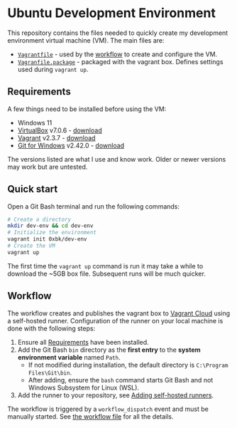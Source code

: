 # Ubuntu Development Environment

This repository contains the files needed to quickly create my development environment virtual machine (VM). The main files are:

* [`Vagrantfile`](./Vagrantfile) - used by the [workflow](#workflow) to create and configure the VM.
* [`Vagranfile.package`](./Vagrantfile.package) - packaged with the vagrant box. Defines settings used during `vagrant up`.

## Requirements

A few things need to be installed before using the VM:

* Windows 11
* [VirtualBox](https://www.virtualbox.org) v7.0.6 - [download](https://download.virtualbox.org/virtualbox/7.0.6/VirtualBox-7.0.6-155176-Win.exe)
* [Vagrant](https://developer.hashicorp.com/vagrant) v2.3.7 - [download](https://releases.hashicorp.com/vagrant/2.3.7/vagrant_2.3.7_windows_amd64.msi)
* [Git for Windows](https://git-scm.com) v2.42.0 - [download](https://github.com/git-for-windows/git/releases/download/v2.42.0.windows.2/Git-2.42.0.2-64-bit.exe)

The versions listed are what I use and know work. Older or newer versions may work but are untested.

## Quick start

Open a Git Bash terminal and run the following commands:

```bash
# Create a directory
mkdir dev-env && cd dev-env
# Initialize the environment
vagrant init 0xbk/dev-env
# Create the VM
vagrant up
```

The first time the `vagrant up` command is run it may take a while to download the ~5GB box file. Subsequent runs will be much quicker.

## Workflow

The workflow creates and publishes the vagrant box to [Vagrant Cloud](https://app.vagrantup.com/0xbk/boxes/dev-env) using a self-hosted runner. Configuration of the runner on your local machine is done with the following steps:

1. Ensure all [Requirements](#requirements) have been installed.
1. Add the Git Bash `bin` directory as the __first entry__ to the __system environment variable__ named  `Path`.
    * If not modified during installation, the default directory is `C:\Program Files\Git\bin`.
    * After adding, ensure the `bash` command starts Git Bash and not Windows Subsystem for Linux (WSL).
1. Add the runner to your repository, see [Adding self-hosted runners](https://docs.github.com/en/actions/hosting-your-own-runners/managing-self-hosted-runners/adding-self-hosted-runners#adding-a-self-hosted-runner-to-a-repository).

The workflow is triggered by a `workflow_dispatch` event and must be manually started. See [the workflow file](./.github/workflows/create-publish-vagrant-box.yml) for all the details.

